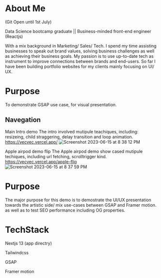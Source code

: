 # About Me
(Git Open until 1st July)

Data Science bootcamp graduate || Business-minded front-end engineer (Reactjs)

With a mix background in Marketing/ Sales/ Tech. I spend my time assisting businesses to speak out
brand values, solving business challenges as well as achieving their business goals. My passion is to use
up-to-date tech as instrument to improve connections between brands and end-users. So far I have been
building portfolio websites for my clients mainly focusing on UI/ UX.

# Purpose
To demonstrate GSAP use case, for visual presentation.

## Navegation 
Main Intro demo
The intro involved mutipule teachiques, including: resizeing, child straggering, delay transition and loop animation.
https://vecvec.vercel.app/
![Screenshot 2023-06-15 at 8 38 12 PM](https://github.com/vincedwin/vec-portfolio/assets/52823998/93bdca0f-8fd7-41e4-8bb0-f87a00f4a40c)

Apple airpod demo flip
The Apple airpod demo show cased mutipule techiques, including url fetching, scrolltrigger kind.
https://vecvec.vercel.app/apple-flip
![Screenshot 2023-06-15 at 8 37 59 PM](https://github.com/vincedwin/vec-portfolio/assets/52823998/c49f60c5-8dfd-4747-a1cd-354afefd3edd)

# Purpose
The major purpose for this demo is to demostrate the UI/UX presentation towards the artistic side/ mix use-cases between GSAP and Framer motion. as well as to test SEO performance including OG properties.

# TechStack
Nextjs 13 (app directry)

Tailwindcss

GSAP

Framer motion
